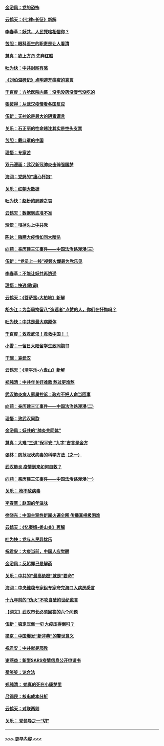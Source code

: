 #### [金浴凤：党的恐怖](../pages/nsc993/n11855849.md?t=02092233) 
#### [云鹤天：《七律▪长征》新解](../pages/nsc993/n11855479.md?t=02092233) 
#### [李春草：妖共，人民凭啥相信你？](../pages/nsc993/n11855196.md?t=02092233) 
#### [苦胆：眼科医生的职责是让人看清](../pages/nsc993/n11853840.md?t=02092233) 
#### [慧真：欲上方舟 先弃红船](../pages/nsc993/n11853483.md?t=02092233) 
#### [吐为快：中共封网有感](../pages/nsc993/n11852575.md?t=02092233) 
#### [《刘伯温碑记》点明避开瘟疫的真言](../pages/nsc993/n11852128.md?t=02092233) 
#### [千百度：方舱医院内幕：没电没药没暖气没吃的](../pages/nsc993/n11850211.md?t=02092233) 
#### [张彼得：从武汉疫情看各国反应](../pages/nsc993/n11850102.md?t=02092233) 
#### [伍新：无神论是最大的阴毒谎言](../pages/nsc993/n11846129.md?t=02092233) 
#### [关乐：石正丽的性命赌注其实是空头支票](../pages/nsc993/n11846109.md?t=02092233) 
#### [苦胆：戴口罩的中国](../pages/nsc993/n11845576.md?t=02092233) 
#### [理悟：专家苦](../pages/nsc993/n11845564.md?t=02092233) 
#### [双元漫画：武汉新冠肺炎击碎强国梦](../pages/nsc993/n11843320.md?t=02092233) 
#### [海网：党妈的“瘟心怀抱”](../pages/nsc993/n11840740.md?t=02092233) 
#### [关乐：红朝大数据](../pages/nsc993/n11840675.md?t=02092233) 
#### [吐为快：赵粉的肺腑之哀](../pages/nsc993/n11840618.md?t=02092233) 
#### [云鹤天：数据到底准不准](../pages/nsc993/n11840325.md?t=02092233) 
#### [理悟：甩掉头上中共党](../pages/nsc993/n11838826.md?t=02092233) 
#### [陈达：隐瞒大疫情如同大暗杀](../pages/nsc993/n11838771.md?t=02092233) 
#### [向莉：亲历建三江事件——中国法治路漫漫(三)](../pages/nsc993/n11831825.md?t=02092233) 
#### [伍新：“党员上一线”视频火爆最为党乐见](../pages/nsc993/n11838200.md?t=02092233) 
#### [李春草：不能让妖共再逍遥](../pages/nsc993/n11838102.md?t=02092233) 
#### [理悟：快逃(歌词)](../pages/nsc993/n11838083.md?t=02092233) 
#### [云鹤天：《菩萨蛮▪大柏地》新解](../pages/nsc993/n11838059.md?t=02092233) 
#### [胡少江：为当局拘留八“造谣者”点赞的人，你们在忏悔吗？](../pages/nsc993/n11836801.md?t=02092233) 
#### [吐为快：中共是最大病原体](../pages/nsc993/n11836748.md?t=02092233) 
#### [千百度：救救武汉！救救中国！！](../pages/nsc993/n11836145.md?t=02092233) 
#### [小雪：一留日大陆留学生致同胞书](../pages/nsc993/n11834624.md?t=02092233) 
#### [千瑞：哀武汉](../pages/nsc993/n11833647.md?t=02092233) 
#### [云鹤天：《清平乐▪六盘山》新解](../pages/nsc993/n11833611.md?t=02092233) 
#### [郑纯清：中共年关好难熬 熬过更难熬](../pages/nsc993/n11833489.md?t=02092233) 
#### [武汉肺炎病人家属控诉：政府不把人命当回事](../pages/nsc993/n11833205.md?t=02092233) 
#### [向莉：亲历建三江事件——中国法治路漫漫(二)](../pages/nsc993/n11829102.md?t=02092233) 
#### [理悟：致武汉同胞](../pages/nsc993/n11831522.md?t=02092233) 
#### [金浴凤：妖共的“肺炎共同体”](../pages/nsc993/n11829448.md?t=02092233) 
#### [慧真：大难“三退”保平安 “九字”吉言是金方](../pages/nsc993/n11829501.md?t=02092233) 
#### [张林：防范冠状病毒的科学方法（之一）](../pages/nsc993/n11828618.md?t=02092233) 
#### [武汉肺炎 疫情到来如何自救？](../pages/nsc993/n11827632.md?t=02092233) 
#### [向莉：亲历建三江事件——中国法治路漫漫(一)](../pages/nsc993/n11827190.md?t=02092233) 
#### [关乐： 枪不敌病毒](../pages/nsc993/n11826746.md?t=02092233) 
#### [李春草：赵国的年滋味](../pages/nsc993/n11826321.md?t=02092233) 
#### [徐晓东：中国主观性新闻火遍全网 传播真相极困难](../pages/nsc993/n11826508.md?t=02092233) 
#### [云鹤天：《忆秦娥▪娄山关》再解](../pages/nsc993/n11824682.md?t=02092233) 
#### [吐为快：党与人民异忧乐](../pages/nsc993/n11824660.md?t=02092233) 
#### [祝君安：大疫当前，中国人应觉醒](../pages/nsc993/n11821946.md?t=02092233) 
#### [金浴凤：反躬罪己是解药](../pages/nsc993/n11820280.md?t=02092233) 
#### [关乐：中共的“最高绝密”就是“要命”](../pages/nsc993/n11816946.md?t=02092233) 
#### [海网：中央维稳专家组专家夸完海口入病房感言](../pages/nsc993/n11815138.md?t=02092233) 
#### [十九年前的“伪火”不攻自破的世纪谎言](../pages/nsc993/n11813238.md?t=02092233) 
#### [【网文】武汉市长必须回答的六个问题](../pages/nsc993/n11813848.md?t=02092233) 
#### [伍新：稳定压倒一切 大疫压得倒吗？](../pages/nsc993/n11812634.md?t=02092233) 
#### [梁京：中国爆发“新非典”的警世意义](../pages/nsc993/n11812554.md?t=02092233) 
#### [祝君安：中共就是邪教](../pages/nsc993/n11812431.md?t=02092233) 
#### [谢燕益：新型SARS疫情信息公开申请书](../pages/nsc993/n11808840.md?t=02092233) 
#### [蜀笑笑：论合法](../pages/nsc993/n11808064.md?t=02092233) 
#### [郑纯清： 她真的死在小康梦里](../pages/nsc993/n11806623.md?t=02092233) 
#### [吕锡民：核电成本分析](../pages/nsc993/n11806284.md?t=02092233) 
#### [云鹤天：对联两则](../pages/nsc993/n11805957.md?t=02092233) 
#### [关乐： 党领导之一“切”](../pages/nsc993/n11804505.md?t=02092233) 

----
#### [ >>> 更早内容 <<< ](../indexes/nsc993-earlier.md)

